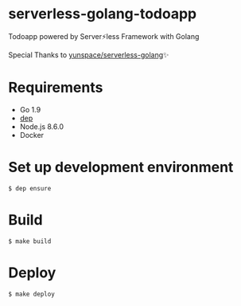 # serverless-golang-todoapp
Todoapp powered by Server:zap:less Framework with Golang

Special Thanks to [yunspace/serverless-golang](yunspace/serverless-golang):sparkles:

# Requirements

- Go 1.9
- [dep](https://github.com/golang/dep)
- Node.js 8.6.0
- Docker

# Set up development environment

```
$ dep ensure
```

# Build

```
$ make build
```

# Deploy

```
$ make deploy
```
